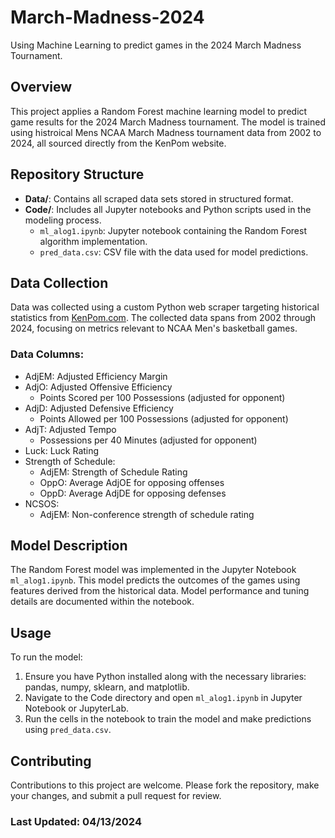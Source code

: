 # March-Madness-2024
Using Machine Learning to predict games in the 2024 March Madness Tournament.

## Overview
This project applies a Random Forest machine learning model to predict game results for the 2024 March Madness tournament. The model is trained using histroical Mens NCAA March Madness tournament data from 2002 to 2024, all sourced directly from the KenPom website.

## Repository Structure
- **Data/**: Contains all scraped data sets stored in structured format.
- **Code/**: Includes all Jupyter notebooks and Python scripts used in the modeling process.
  - `ml_alog1.ipynb`: Jupyter notebook containing the Random Forest algorithm implementation.
  - `pred_data.csv`: CSV file with the data used for model predictions.

## Data Collection
Data was collected using a custom Python web scraper targeting historical statistics from [KenPom.com](https://kenpom.com/). The collected data spans from 2002 through 2024, focusing on metrics relevant to NCAA Men's basketball games.

### Data Columns:
- AdjEM: Adjusted Efficiency Margin
- AdjO: Adjusted Offensive Efficiency
  - Points Scored per 100 Possessions (adjusted for opponent)
- AdjD: Adjusted Defensive Efficiency
  - Points Allowed per 100 Possessions (adjusted for opponent)
- AdjT: Adjusted Tempo
  - Possessions per 40 Minutes (adjusted for opponent)
- Luck: Luck Rating
- Strength of Schedule:
  - AdjEM: Strength of Schedule Rating
  - OppO: Average AdjOE for opposing offenses
  - OppD: Average AdjDE for opposing defenses
- NCSOS:
  - AdjEM: Non-conference strength of schedule rating

## Model Description
The Random Forest model was implemented in the Jupyter Notebook `ml_alog1.ipynb`. This model predicts the outcomes of the games using features derived from the historical data. Model performance and tuning details are documented within the notebook.

## Usage
To run the model:
1. Ensure you have Python installed along with the necessary libraries: pandas, numpy, sklearn, and matplotlib.
2. Navigate to the Code directory and open `ml_alog1.ipynb` in Jupyter Notebook or JupyterLab.
3. Run the cells in the notebook to train the model and make predictions using `pred_data.csv`.

## Contributing
Contributions to this project are welcome. Please fork the repository, make your changes, and submit a pull request for review.

### Last Updated: 04/13/2024
